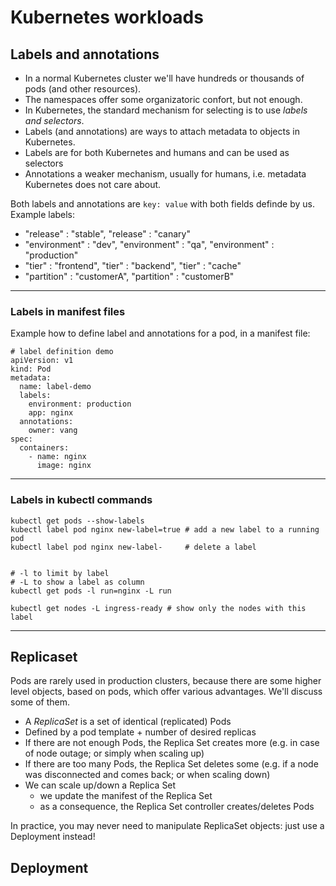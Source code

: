 # Kubernetes workloads

## Labels and annotations

- In a normal Kubernetes cluster we'll have hundreds or thousands of pods (and other resources). 
- The namespaces offer some organizatoric confort, but not enough. 
- In Kubernetes, the standard mechanism for selecting is to use *labels and selectors*.
- Labels (and annotations) are ways to attach metadata to objects in Kubernetes. 
- Labels are for both Kubernetes and humans and can be used as selectors
- Annotations a weaker mechanism, usually for humans, i.e. metadata Kubernetes does not care about.

Both labels and annotations are `key: value` with both fields definde by us. Example labels:
- "release" : "stable", "release" : "canary"
- "environment" : "dev", "environment" : "qa", "environment" : "production"
- "tier" : "frontend", "tier" : "backend", "tier" : "cache"
- "partition" : "customerA", "partition" : "customerB"

---

### Labels in manifest files

Example how to define label and annotations for a pod, in a manifest file:
```
# label definition demo
apiVersion: v1
kind: Pod
metadata:
  name: label-demo
  labels:
    environment: production
    app: nginx
  annotations:
    owner: vang
spec:
  containers:
    - name: nginx
      image: nginx
```

---

### Labels in kubectl commands

```
kubectl get pods --show-labels
kubectl label pod nginx new-label=true # add a new label to a running pod
kubectl label pod nginx new-label-     # delete a label


# -l to limit by label
# -L to show a label as column
kubectl get pods -l run=nginx -L run

kubectl get nodes -L ingress-ready # show only the nodes with this label
```

---

## Replicaset

Pods are rarely used in production clusters, because there are some higher level objects, based on pods, which offer various advantages. We'll discuss some of them.

- A *ReplicaSet* is a set of identical (replicated) Pods
- Defined by a pod template + number of desired replicas
- If there are not enough Pods, the Replica Set creates more (e.g. in case of node outage; or simply when scaling up)
- If there are too many Pods, the Replica Set deletes some  (e.g. if a node was disconnected and comes back; or when scaling down)
- We can scale up/down a Replica Set
  - we update the manifest of the Replica Set
  - as a consequence, the Replica Set controller creates/deletes Pods

In practice, you may never need to manipulate ReplicaSet objects: just use a Deployment instead!

## Deployment


